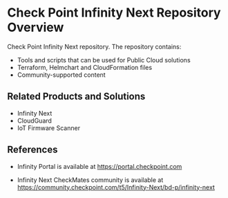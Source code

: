 # Check Point Infinity Next Repository Overview

Check Point Infinity Next repository.
The repository contains:
* Tools and scripts that can be used for Public Cloud solutions
* Terraform, Helmchart and CloudFormation files
* Community-supported content
## Related Products and Solutions
* Infinity Next
* CloudGuard
* IoT Firmware Scanner

## References
* Infinity Portal is available at https://portal.checkpoint.com

* Infinity Next CheckMates community is available at https://community.checkpoint.com/t5/Infinity-Next/bd-p/infinity-next
